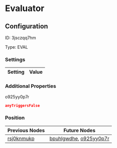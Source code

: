 # Evaluator
## Configuration
ID:  3jsczqq7hm

Type: EVAL 


### Settings
| Setting | Value  |
| :------------------------ | ---------------------------------------- |
 




### Additional Properties
o925yy0p7r
 ```json 
anyTriggersFalse
```




### Position
| Previous Nodes | Future Nodes |
| :------------- | ------------ |
| [rsj0knmukp](./rsj0knmukp.md) | [bpuhlgwdhe](./bpuhlgwdhe.md), [o925yy0p7r](./o925yy0p7r.md) |